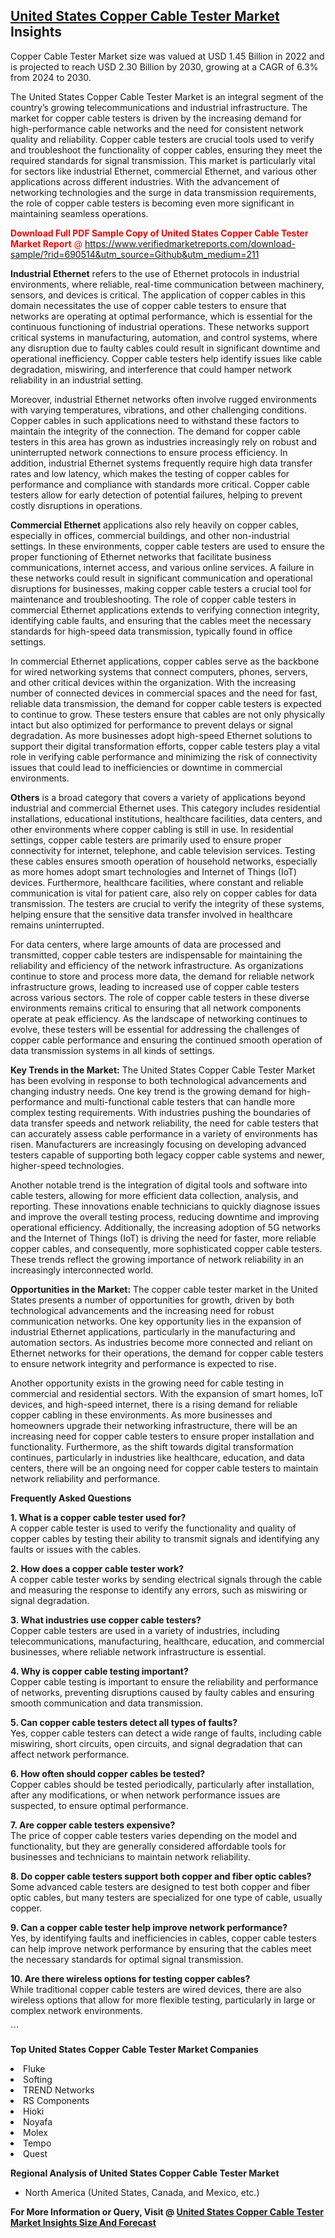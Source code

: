 <h2><a href="https://www.verifiedmarketreports.com/download-sample/?rid=690514&amp;utm_source=Github&amp;utm_medium=211" target="_blank">United States Copper Cable Tester Market</a> Insights</h2><p>Copper Cable Tester Market size was valued at USD 1.45 Billion in 2022 and is projected to reach USD 2.30 Billion by 2030, growing at a CAGR of 6.3% from 2024 to 2030.</p><p><p>The United States Copper Cable Tester Market is an integral segment of the country’s growing telecommunications and industrial infrastructure. The market for copper cable testers is driven by the increasing demand for high-performance cable networks and the need for consistent network quality and reliability. Copper cable testers are crucial tools used to verify and troubleshoot the functionality of copper cables, ensuring they meet the required standards for signal transmission. This market is particularly vital for sectors like industrial Ethernet, commercial Ethernet, and various other applications across different industries. With the advancement of networking technologies and the surge in data transmission requirements, the role of copper cable testers is becoming even more significant in maintaining seamless operations. <p><span class=""><span style="color: #ff0000;"><strong>Download Full PDF Sample Copy of United States Copper Cable Tester Market Report</strong> @ </span><a href="https://www.verifiedmarketreports.com/download-sample/?rid=690514&amp;utm_source=Github&amp;utm_medium=211" target="_blank">https://www.verifiedmarketreports.com/download-sample/?rid=690514&amp;utm_source=Github&amp;utm_medium=211</a></span></p></p><p><strong>Industrial Ethernet</strong> refers to the use of Ethernet protocols in industrial environments, where reliable, real-time communication between machinery, sensors, and devices is critical. The application of copper cables in this domain necessitates the use of copper cable testers to ensure that networks are operating at optimal performance, which is essential for the continuous functioning of industrial operations. These networks support critical systems in manufacturing, automation, and control systems, where any disruption due to faulty cables could result in significant downtime and operational inefficiency. Copper cable testers help identify issues like cable degradation, miswiring, and interference that could hamper network reliability in an industrial setting. <p>Moreover, industrial Ethernet networks often involve rugged environments with varying temperatures, vibrations, and other challenging conditions. Copper cables in such applications need to withstand these factors to maintain the integrity of the connection. The demand for copper cable testers in this area has grown as industries increasingly rely on robust and uninterrupted network connections to ensure process efficiency. In addition, industrial Ethernet systems frequently require high data transfer rates and low latency, which makes the testing of copper cables for performance and compliance with standards more critical. Copper cable testers allow for early detection of potential failures, helping to prevent costly disruptions in operations.</p><p><strong>Commercial Ethernet</strong> applications also rely heavily on copper cables, especially in offices, commercial buildings, and other non-industrial settings. In these environments, copper cable testers are used to ensure the proper functioning of Ethernet networks that facilitate business communications, internet access, and various online services. A failure in these networks could result in significant communication and operational disruptions for businesses, making copper cable testers a crucial tool for maintenance and troubleshooting. The role of copper cable testers in commercial Ethernet applications extends to verifying connection integrity, identifying cable faults, and ensuring that the cables meet the necessary standards for high-speed data transmission, typically found in office settings.<p>In commercial Ethernet applications, copper cables serve as the backbone for wired networking systems that connect computers, phones, servers, and other critical devices within the organization. With the increasing number of connected devices in commercial spaces and the need for fast, reliable data transmission, the demand for copper cable testers is expected to continue to grow. These testers ensure that cables are not only physically intact but also optimized for performance to prevent delays or signal degradation. As more businesses adopt high-speed Ethernet solutions to support their digital transformation efforts, copper cable testers play a vital role in verifying cable performance and minimizing the risk of connectivity issues that could lead to inefficiencies or downtime in commercial environments.</p><p><strong>Others</strong> is a broad category that covers a variety of applications beyond industrial and commercial Ethernet uses. This category includes residential installations, educational institutions, healthcare facilities, data centers, and other environments where copper cabling is still in use. In residential settings, copper cable testers are primarily used to ensure proper connectivity for internet, telephone, and cable television services. Testing these cables ensures smooth operation of household networks, especially as more homes adopt smart technologies and Internet of Things (IoT) devices. Furthermore, healthcare facilities, where constant and reliable communication is vital for patient care, also rely on copper cables for data transmission. The testers are crucial to verify the integrity of these systems, helping ensure that the sensitive data transfer involved in healthcare remains uninterrupted.<p>For data centers, where large amounts of data are processed and transmitted, copper cable testers are indispensable for maintaining the reliability and efficiency of the network infrastructure. As organizations continue to store and process more data, the demand for reliable network infrastructure grows, leading to increased use of copper cable testers across various sectors. The role of copper cable testers in these diverse environments remains critical to ensuring that all network components operate at peak efficiency. As the landscape of networking continues to evolve, these testers will be essential for addressing the challenges of copper cable performance and ensuring the continued smooth operation of data transmission systems in all kinds of settings.</p><p><strong>Key Trends in the Market:</strong> The United States Copper Cable Tester Market has been evolving in response to both technological advancements and changing industry needs. One key trend is the growing demand for high-performance and multi-functional cable testers that can handle more complex testing requirements. With industries pushing the boundaries of data transfer speeds and network reliability, the need for cable testers that can accurately assess cable performance in a variety of environments has risen. Manufacturers are increasingly focusing on developing advanced testers capable of supporting both legacy copper cable systems and newer, higher-speed technologies.<p>Another notable trend is the integration of digital tools and software into cable testers, allowing for more efficient data collection, analysis, and reporting. These innovations enable technicians to quickly diagnose issues and improve the overall testing process, reducing downtime and improving operational efficiency. Additionally, the increasing adoption of 5G networks and the Internet of Things (IoT) is driving the need for faster, more reliable copper cables, and consequently, more sophisticated copper cable testers. These trends reflect the growing importance of network reliability in an increasingly interconnected world.</p><p><strong>Opportunities in the Market:</strong> The copper cable tester market in the United States presents a number of opportunities for growth, driven by both technological advancements and the increasing need for robust communication networks. One key opportunity lies in the expansion of industrial Ethernet applications, particularly in the manufacturing and automation sectors. As industries become more connected and reliant on Ethernet networks for their operations, the demand for copper cable testers to ensure network integrity and performance is expected to rise.<p>Another opportunity exists in the growing need for cable testing in commercial and residential sectors. With the expansion of smart homes, IoT devices, and high-speed internet, there is a rising demand for reliable copper cabling in these environments. As more businesses and homeowners upgrade their networking infrastructure, there will be an increasing need for copper cable testers to ensure proper installation and functionality. Furthermore, as the shift towards digital transformation continues, particularly in industries like healthcare, education, and data centers, there will be an ongoing need for copper cable testers to maintain network reliability and performance.</p><p><strong>Frequently Asked Questions</strong></p><p><strong>1. What is a copper cable tester used for?</strong><br>A copper cable tester is used to verify the functionality and quality of copper cables by testing their ability to transmit signals and identifying any faults or issues with the cables.</p><p><strong>2. How does a copper cable tester work?</strong><br>A copper cable tester works by sending electrical signals through the cable and measuring the response to identify any errors, such as miswiring or signal degradation.</p><p><strong>3. What industries use copper cable testers?</strong><br>Copper cable testers are used in a variety of industries, including telecommunications, manufacturing, healthcare, education, and commercial businesses, where reliable network infrastructure is essential.</p><p><strong>4. Why is copper cable testing important?</strong><br>Copper cable testing is important to ensure the reliability and performance of networks, preventing disruptions caused by faulty cables and ensuring smooth communication and data transmission.</p><p><strong>5. Can copper cable testers detect all types of faults?</strong><br>Yes, copper cable testers can detect a wide range of faults, including cable miswiring, short circuits, open circuits, and signal degradation that can affect network performance.</p><p><strong>6. How often should copper cables be tested?</strong><br>Copper cables should be tested periodically, particularly after installation, after any modifications, or when network performance issues are suspected, to ensure optimal performance.</p><p><strong>7. Are copper cable testers expensive?</strong><br>The price of copper cable testers varies depending on the model and functionality, but they are generally considered affordable tools for businesses and technicians to maintain network reliability.</p><p><strong>8. Do copper cable testers support both copper and fiber optic cables?</strong><br>Some advanced cable testers are designed to test both copper and fiber optic cables, but many testers are specialized for one type of cable, usually copper.</p><p><strong>9. Can a copper cable tester help improve network performance?</strong><br>Yes, by identifying faults and inefficiencies in cables, copper cable testers can help improve network performance by ensuring that the cables meet the necessary standards for optimal signal transmission.</p><p><strong>10. Are there wireless options for testing copper cables?</strong><br>While traditional copper cable testers are wired devices, there are also wireless options that allow for more flexible testing, particularly in large or complex network environments.</p>```</p><p><strong>Top United States Copper Cable Tester Market Companies</strong></p><div data-test-id=""><p><li>Fluke</li><li> Softing</li><li> TREND Networks</li><li> RS Components</li><li> Hioki</li><li> Noyafa</li><li> Molex</li><li> Tempo</li><li> Quest</li></p><div><strong>Regional Analysis of&nbsp;United States Copper Cable Tester Market</strong></div><ul><li dir="ltr"><p dir="ltr">North America&nbsp;(United States, Canada, and Mexico, etc.)</p></li></ul><p><strong>For More Information or Query, Visit @&nbsp;</strong><strong><a href="https://www.verifiedmarketreports.com/product/copper-cable-tester-market/?utm_source=Github&amp;utm_medium=211" target="_blank">United States Copper Cable Tester Market Insights Size And Forecast</a></strong></p></div>
